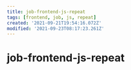 ```yaml
---
title: job-frontend-js-repeat
tags: [frontend, job, js, repeat]
created: '2021-09-21T19:54:16.072Z'
modified: '2021-09-23T08:17:23.261Z'
---
```


# job-frontend-js-repeat


